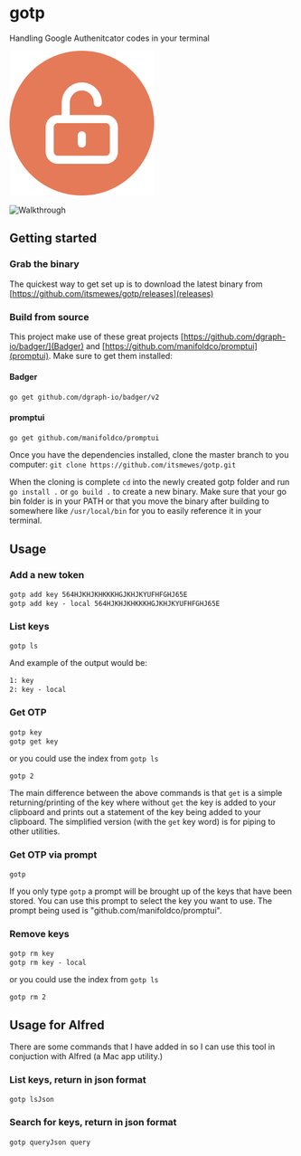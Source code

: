 # gotp
Handling Google Authenitcator codes in your terminal

![gotp logo](https://raw.githubusercontent.com/itsmewes/gotp/master/images/logo.png "gotp logo")

![Walkthrough](https://raw.githubusercontent.com/itsmewes/gotp/master/images/gotp-walkthrough "Walkthrough")

## Getting started

### Grab the binary
The quickest way to get set up is to download the latest binary from [https://github.com/itsmewes/gotp/releases](releases)

### Build from source
This project make use of these great projects [https://github.com/dgraph-io/badger/](Badger) and [https://github.com/manifoldco/promptui](promptui).
Make sure to get them installed:

#### Badger
`go get github.com/dgraph-io/badger/v2`

#### promptui
`go get github.com/manifoldco/promptui`

Once you have the dependencies installed, clone the master branch to you computer:
`git clone https://github.com/itsmewes/gotp.git`

When the cloning is complete `cd` into the newly created gotp folder and run `go install .` or `go build .` to create a new binary. Make sure that your go bin folder is in your PATH or that you move the binary after building to somewhere like `/usr/local/bin` for you to easily reference it in your terminal.

## Usage

### Add a new token
```
gotp add key 564HJKHJKHKKKHGJKHJKYUFHFGHJ65E
gotp add key - local 564HJKHJKHKKKHGJKHJKYUFHFGHJ65E
```

### List keys
```
gotp ls
```
And example of the output would be:
```
1: key
2: key - local
```

### Get OTP
```
gotp key
gotp get key
```
or you could use the index from `gotp ls`
```
gotp 2
```
The main difference between the above commands is that `get` is a simple returning/printing of the key where without `get` the key is added to your clipboard and prints out a statement of the key being added to your clipboard. The simplified version (with the `get` key word) is for piping to other utilities.

### Get OTP via prompt
```
gotp 
```
If you only type `gotp` a prompt will be brought up of the keys that have been stored. You can use this prompt to select the key you want to use.
The prompt being used is "github.com/manifoldco/promptui".

### Remove keys
```
gotp rm key
gotp rm key - local
```
or you could use the index from `gotp ls`
```
gotp rm 2
```

## Usage for Alfred
There are some commands that I have added in so I can use this tool in conjuction with Alfred (a Mac app utility.)

### List keys, return in json format
```
gotp lsJson
```

### Search for keys, return in json format
```
gotp queryJson query
```
